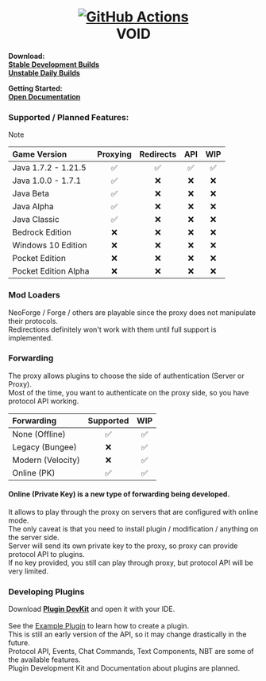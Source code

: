 <h1 align="center">
  <a href="https://github.com/caunt/Void/actions">
    <img src="https://github.com/caunt/Void/actions/workflows/main.yaml/badge.svg" alt="GitHub Actions">
  </a>
  <br>
  VOID
</h1>

**Download:**
<br>
[**Stable Development Builds**](https://github.com/caunt/Void/releases)
<br>
[**Unstable Daily Builds**](https://github.com/caunt/Void/actions)

**Getting Started:**
<br>
[**Open Documentation**](https://void.caunt.world)

### Supported / Planned Features:

> [!NOTE]
>
>| Game Version         | Proxying           | Redirects          | API                | WIP                |
>| :------------------- | :----------------: | :----------------: | :----------------: | :----------------: |
>| Java 1.7.2 - 1.21.5  | :white_check_mark: | :white_check_mark: | :white_check_mark: | :white_check_mark: |
>| Java 1.0.0 - 1.7.1   | :white_check_mark: | :x:                | :x:                | :x:                |
>| Java Beta            | :white_check_mark: | :x:                | :x:                | :x:                |
>| Java Alpha           | :white_check_mark: | :x:                | :x:                | :x:                |
>| Java Classic         | :white_check_mark: | :x:                | :x:                | :x:                |
>| Bedrock Edition      | :x:                | :x:                | :x:                | :x:                |
>| Windows 10 Edition   | :x:                | :x:                | :x:                | :x:                |
>| Pocket Edition       | :x:                | :x:                | :x:                | :x:                |
>| Pocket Edition Alpha | :x:                | :x:                | :x:                | :x:                |

### Mod Loaders
NeoForge / Forge / others are playable since the proxy does not manipulate their protocols.
<br>
Redirections definitely won't work with them until full support is implemented.

### Forwarding
The proxy allows plugins to choose the side of authentication (Server or Proxy).
<br>
Most of the time, you want to authenticate on the proxy side, so you have protocol API working.

| Forwarding        | Supported          | WIP                |
| :---------------- | :----------------: | :----------------: |
| None (Offline)    | :white_check_mark: | :white_check_mark: |
| Legacy (Bungee)   | :x:                | :white_check_mark: |
| Modern (Velocity) | :x:                | :white_check_mark: |
| Online (PK)       | :white_check_mark: | :white_check_mark: |

#### Online (Private Key) is a new type of forwarding being developed.
It allows to play through the proxy on servers that are configured with online mode.
<br>
The only caveat is that you need to install plugin / modification / anything on the server side.
<br>
Server will send its own private key to the proxy, so proxy can provide protocol API to plugins.
<br>
If no key provided, you still can play through proxy, but protocol API will be very limited.


### Developing Plugins
Download [**Plugin DevKit**](https://github.com/caunt/Void/releases/latest/download/plugin-devkit.zip) and open it with your IDE.
<br>
<br>
See the [Example Plugin](https://github.com/caunt/Void/blob/main/src/Plugins/ExamplePlugin/ExamplePlugin.cs) to learn how to create a plugin.
<br>
This is still an early version of the API, so it may change drastically in the future.
<br>
Protocol API, Events, Chat Commands, Text Components, NBT are some of the available features.
<br>
Plugin Development Kit and Documentation about plugins are planned.
